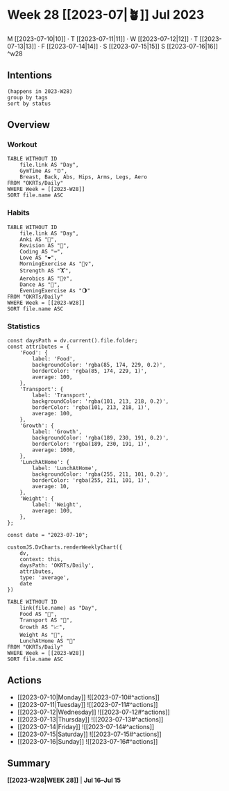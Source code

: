 # Week 28 [[2023-07|🪴]] Jul 2023
M [[2023-07-10|10]] · T [[2023-07-11|11]] · W [[2023-07-12|12]] · T [[2023-07-13|13]] · F [[2023-07-14|14]] · S [[2023-07-15|15]] S [[2023-07-16|16]] ^w28
## Intentions
```tasks
(happens in 2023-W28)
group by tags
sort by status
```
## Overview
### Workout
```dataview
TABLE WITHOUT ID
	file.link AS "Day",
	GymTime As "⏰",
	Breast, Back, Abs, Hips, Arms, Legs, Aero
FROM "OKRTs/Daily"
WHERE Week = [[2023-W28]]
SORT file.name ASC
```
### Habits
```dataview
TABLE WITHOUT ID
	file.link AS "Day",
	Anki AS "📇",
	Revision AS "🔁",
	Coding AS "⌨️",
	Love AS "❤️",
	MorningExercise As "🧘‍♀️",
	Strength AS "🏋️",
	Aerobics AS "🏃‍♀️",
	Dance As "💃",
	EveningExercise As "🌖"
FROM "OKRTs/Daily"
WHERE Week = [[2023-W28]]
SORT file.name ASC
```
### Statistics
```dataviewjs
const daysPath = dv.current().file.folder;
const attributes = {
	'Food': {
		label: 'Food',
		backgroundColor: 'rgba(85, 174, 229, 0.2)',
		borderColor: 'rgba(85, 174, 229, 1)',
		average: 100,
	},
	'Transport': {
		label: 'Transport',
		backgroundColor: 'rgba(101, 213, 218, 0.2)',
		borderColor: 'rgba(101, 213, 218, 1)',
		average: 100,
	},
	'Growth': {
		label: 'Growth',
		backgroundColor: 'rgba(189, 230, 191, 0.2)',
		borderColor: 'rgba(189, 230, 191, 1)',
		average: 1000,
	},
	'LunchAtHome': {
		label: 'LunchAtHome',
		backgroundColor: 'rgba(255, 211, 101, 0.2)',
		borderColor: 'rgba(255, 211, 101, 1)',
		average: 10,
	},
	'Weight': {
		label: 'Weight',
		average: 100,
	},
};

const date = "2023-07-10";

customJS.DvCharts.renderWeeklyChart({
	dv,
	context: this,
	daysPath: 'OKRTs/Daily',
	attributes,
	type: 'average',
	date
})
```

```dataview
TABLE WITHOUT ID
	link(file.name) as "Day",
	Food AS "🍙",
	Transport AS "🚈",
	Growth AS "📈",
	Weight As "💪",
	LunchAtHome AS "🍚"
FROM "OKRTs/Daily"
WHERE Week = [[2023-W28]]
SORT file.name ASC
```
## Actions
- [[2023-07-10|Monday]]
	![[2023-07-10#^actions]]
- [[2023-07-11|Tuesday]]
	![[2023-07-11#^actions]]
- [[2023-07-12|Wednesday]]
	![[2023-07-12#^actions]]
- [[2023-07-13|Thursday]]
	![[2023-07-13#^actions]]
- [[2023-07-14|Friday]]
	![[2023-07-14#^actions]]
- [[2023-07-15|Saturday]]
	![[2023-07-15#^actions]]
- [[2023-07-16|Sunday]]
	![[2023-07-16#^actions]]
## Summary
**[[2023-W28|WEEK 28]]** | **Jul 16–Jul 15**
